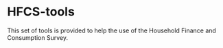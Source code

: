 # HFCS-tools

This set of tools is provided to help the use of the Household Finance and Consumption Survey.
